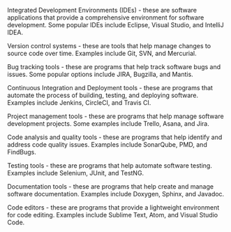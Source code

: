Integrated Development Environments (IDEs) - these are software applications that provide a comprehensive environment for software development. Some popular IDEs include Eclipse, Visual Studio, and IntelliJ IDEA.

Version control systems - these are tools that help manage changes to source code over time. Examples include Git, SVN, and Mercurial.

Bug tracking tools - these are programs that help track software bugs and issues. Some popular options include JIRA, Bugzilla, and Mantis.

Continuous Integration and Deployment tools - these are programs that automate the process of building, testing, and deploying software. Examples include Jenkins, CircleCI, and Travis CI.

Project management tools - these are programs that help manage software development projects. Some examples include Trello, Asana, and Jira.

Code analysis and quality tools - these are programs that help identify and address code quality issues. Examples include SonarQube, PMD, and FindBugs.

Testing tools - these are programs that help automate software testing. Examples include Selenium, JUnit, and TestNG.

Documentation tools - these are programs that help create and manage software documentation. Examples include Doxygen, Sphinx, and Javadoc.

Code editors - these are programs that provide a lightweight environment for code editing. Examples include Sublime Text, Atom, and Visual Studio Code.

